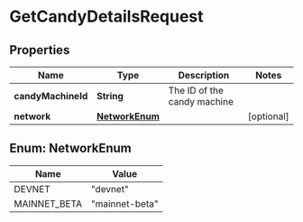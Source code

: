 

# GetCandyDetailsRequest


## Properties

Name | Type | Description | Notes
------------ | ------------- | ------------- | -------------
**candyMachineId** | **String** | The ID of the candy machine  | 
**network** | [**NetworkEnum**](#NetworkEnum) |  |  [optional]



## Enum: NetworkEnum

Name | Value
---- | -----
DEVNET | &quot;devnet&quot;
MAINNET_BETA | &quot;mainnet-beta&quot;



